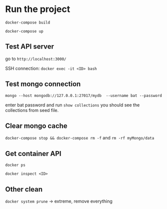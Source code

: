 # Run the project

`docker-compose build`

`docker-compose up`


## Test API server

go to `http://localhost:3000/`

SSH connection: `docker exec -it <ID> bash`


## Test mongo connection

``mongo --host mongodb://127.0.0.1:27017/mydb  --username bat --password``

enter bat password and run ``show collections`` you should see the collections from seed file.


## Clear mongo cache

``docker-compose stop && docker-compose rm -f`` and `rm -rf myMongo/data`

## Get container API

`docker ps`

`docker inspect <ID>`


## Other clean

`docker system prune` -> extreme, remove everything
